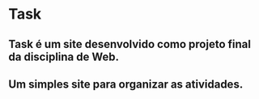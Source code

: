 # Task

## Task é um site desenvolvido como projeto final da disciplina de Web.

## Um simples site para organizar as atividades.

